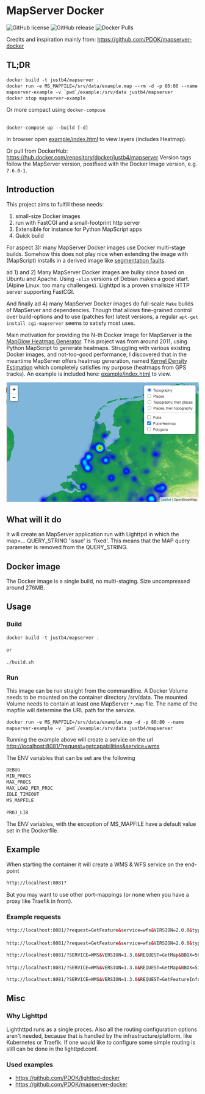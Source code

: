 # MapServer Docker

![GitHub license](https://img.shields.io/github/license/justb4/docker-mapserver)
![GitHub release](https://img.shields.io/github/release/justb4/docker-mapserver.svg)
![Docker Pulls](https://img.shields.io/docker/pulls/justb4/mapserver.svg)

Credits and inspiration mainly from: <https://github.com/PDOK/mapserver-docker>

## TL;DR

```docker
docker build -t justb4/mapserver .
docker run -e MS_MAPFILE=/srv/data/example.map --rm -d -p 80:80 --name mapserver-example -v `pwd`/example:/srv/data justb4/mapserver
docker stop mapserver-example
```


Or more compact using `docker-compose` 

```

docker-compose up --build [-d]

```

In browser open [example/index.html](example/index.html) to view layers (includes Heatmap).

Or pull from DockerHub: https://hub.docker.com/repository/docker/justb4/mapserver
Version tags follow the MapServer version, postfixed with the Docker Image version, e.g. `7.6.0-1`.

## Introduction

This project aims to fulfill these needs:

1. small-size Docker images
2. run with FastCGI and a small-footprint http server
3. Extensible for instance for Python MapScript apps
4. Quick build

For aspect 3): many MapServer Docker images use Docker multi-stage builds. Somehow this does not play nice when extending the image with
(MapScript) installs in a derived image like [segmentation faults](https://lists.osgeo.org/pipermail/mapserver-users/2020-June/081801.html). 

ad 1) and 2) Many MapServer Docker images are bulky since based on Ubuntu and Apache. Using `-slim` versions of Debian 
makes a good start. (Alpine Linux: too many challenges). Lighttpd is a proven smallsize HTTP server supporting FastCGI.

And finally ad 4) many MapServer Docker images do full-scale `Make` builds of MapServer and dependencies.
Though that allows fine-grained control over build-options and to use (patches for) latest versions,
a regular `apt-get install cgi-mapserver` seems to satisfy most uses. 

Main motivation for providing the N-th Docker Image for MapServer is the [MapGlow Heatmap Generator](https://github.com/justb4/mapglow).
This project was from around 2011, using Python MapScript to generate heatmaps. Struggling with various
existing Docker images, and not-too-good performance, I discovered that in the meantime MapServer offers
heatmap generation, named [Kernel Density Estimation](https://mapserver.org/output/kerneldensity.html#table-of-contents) which 
completely satisfies my purpose (heatmaps from GPS tracks). An example is included here: [example/index.html](example/index.html) to view.

![Example with Heatmap](example/screenshot.png)

## What will it do

It will create an MapServer application run with Lighttpd in which the map=... QUERY_STRING 'issue' is 'fixed'. 
This means that the MAP query parameter is removed from the QUERY_STRING.

## Docker image

The Docker image is a single build, no multi-staging. Size uncompressed around 276MB.

## Usage

### Build

```
docker build -t justb4/mapserver .

or 

./build.sh

```

### Run

This image can be run straight from the commandline. A Docker Volume 
needs to be mounted on the container directory /srv/data. The mounted Volume needs to contain at least one MapServer `*.map` file. 
The name of the mapfile will determine the URL path for the service.

```docker
docker run -e MS_MAPFILE=/srv/data/example.map -d -p 80:80 --name mapserver-example -v `pwd`/example:/srv/data justb4/mapserver
```

Running the example above will create a service on the url <http://localhost:8081/?request=getcapabilities&service=wms>

The ENV variables that can be set are the following

```env
DEBUG
MIN_PROCS
MAX_PROCS
MAX_LOAD_PER_PROC
IDLE_TIMEOUT
MS_MAPFILE

PROJ_LIB
```

The ENV variables, with the exception of MS_MAPFILE have a default value set in the Dockerfile.

## Example

When starting the container it will create a WMS & WFS service on the end-point

```html
http://localhost:8081?
```

But you may want to use other port-mappings (or none when you have a proxy like Traefik  in front).

### Example requests

```html
http://localhost:8081/?request=GetFeature&service=wfs&VERSION=2.0.0&typename=example:polygons&count=1

http://localhost:8081/?request=GetFeature&service=wfs&VERSION=2.0.0&typename=example:points&count=10

```

```html
http://localhost:8081/?SERVICE=WMS&VERSION=1.3.0&REQUEST=GetMap&BBOX=50,2,54,9&CRS=EPSG:4326&WIDTH=905&HEIGHT=517&LAYERS=polygons&STYLES=&FORMAT=image/png&DPI=96&MAP_RESOLUTION=96&FORMAT_OPTIONS=dpi:96&TRANSPARENT=TRUE

http://localhost:8081/?SERVICE=WMS&VERSION=1.3.0&REQUEST=GetMap&BBOX=51,4,53,5&CRS=EPSG:4326&WIDTH=905&HEIGHT=517&LAYERS=points&STYLES=&FORMAT=image/png&DPI=96&MAP_RESOLUTION=96&FORMAT_OPTIONS=dpi:96&TRANSPARENT=TRUE

```

```html
http://localhost:8081/?SERVICE=WMS&VERSION=1.3.0&REQUEST=GetFeatureInfo&BBOX=48.9306039592783506,0.48758765231731171,55.46504193821721884,12.33319204541738756&CRS=EPSG:4326&WIDTH=1530&HEIGHT=844&LAYERS=polygons&STYLES=&FORMAT=image/png&QUERY_LAYERS=polygons&INFO_FORMAT=text/html&I=389&J=537&FEATURE_COUNT=10
```

## Misc

### Why Lighttpd

Lighthttpd runs as a single proces. Also all the routing configuration options aren't needed, 
because that is handled by the infrastructure/platform, like Kubernetes or Traefik. 
If one would like to configure some simple routing is still can be done in the lighttpd.conf.

### Used examples

* <https://github.com/PDOK/lighttpd-docker>
* <https://github.com/PDOK/mapserver-docker>
